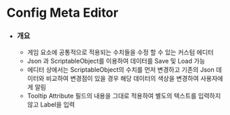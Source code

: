 # Config Meta Editor

- ### 개요

  - 게임 요소에 공통적으로 적용되는 수치들을 수정 할 수 있는 커스텀 에디터
  - Json 과 ScriptableObject를 이용하여 데이터를 Save 및 Load 가능
  - 에디터 상에서는 ScriptableObject의 수치를 먼저 변경하고 기존의 Json 데이터와 비교하여 변경점이 있을 경우 해당 데이터의 색상을 변경하여 사용자에게 알림
  - Tooltip Attribute 필드의 내용을 그대로 적용하여 별도의 텍스트를 입력하지 않고 Label을 입력
 
